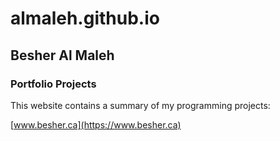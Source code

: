 # almaleh.github.io

## Besher Al Maleh

### Portfolio Projects

This website contains a summary of my programming projects:

[www.besher.ca](https://www.besher.ca)
